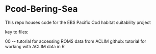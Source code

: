 # Pcod-Bering-Sea

This repo houses code for the EBS Pacific Cod habitat suitability project

key to files:

00 -- tutorial for accessing ROMS data from ACLIM github: tutorial for working with ACLIM data in R 
